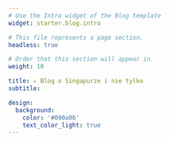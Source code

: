 ```yaml
---
# Use the Intro widget of the Blog template
widget: starter.blog.intro

# This file represents a page section.
headless: true

# Order that this section will appear in.
weight: 10

title: ✏️ Blog o Singapurze i nie tylko
subtitle: 

design:
  background:
    color: '#090a0b'
    text_color_light: true
---
```

